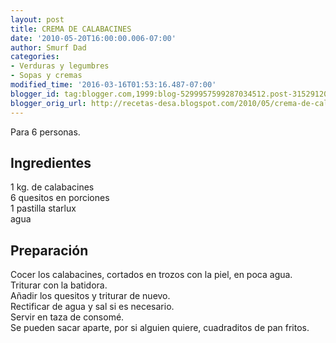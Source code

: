 ```yaml
---
layout: post
title: CREMA DE CALABACINES
date: '2010-05-20T16:00:00.006-07:00'
author: Smurf Dad
categories:
- Verduras y legumbres
- Sopas y cremas
modified_time: '2016-03-16T01:53:16.487-07:00'
blogger_id: tag:blogger.com,1999:blog-5299957599287034512.post-3152912009662986837
blogger_orig_url: http://recetas-desa.blogspot.com/2010/05/crema-de-calabacines.html
---
```


Para 6 personas.<br><h2>Ingredientes</h2><p>1 kg. de calabacines<br/>6 quesitos en porciones<br/>1 pastilla starlux<br/>agua</p><h2>Preparaci&oacute;n</h2><p>Cocer los calabacines, cortados en trozos con la piel, en poca agua.<br/>Triturar con la batidora.<br/>A&ntilde;adir los quesitos y triturar de nuevo.<br/>Rectificar de agua y sal si es necesario.<br/>Servir en taza de consom&eacute;.<br/>Se pueden sacar aparte, por si alguien quiere, cuadraditos de pan fritos.</p>